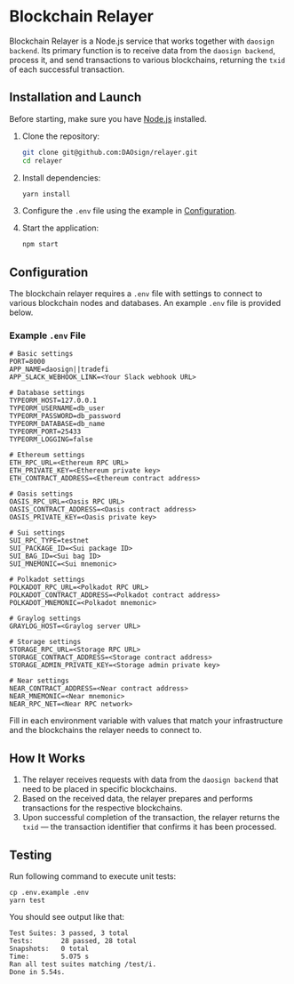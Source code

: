 # Blockchain Relayer

Blockchain Relayer is a Node.js service that works together with `daosign backend`. Its primary function is to receive data from the `daosign backend`, process it, and send transactions to various blockchains, returning the `txid` of each successful transaction.

## Installation and Launch

Before starting, make sure you have [Node.js](https://nodejs.org/) installed.

1. Clone the repository:

   ```bash
   git clone git@github.com:DAOsign/relayer.git
   cd relayer
   ```

2. Install dependencies:

   ```bash
   yarn install
   ```

3. Configure the `.env` file using the example in [Configuration](#configuration).

4. Start the application:

   ```bash
   npm start
   ```

## Configuration

The blockchain relayer requires a `.env` file with settings to connect to various blockchain nodes and databases. An example `.env` file is provided below.

### Example `.env` File

```dotenv
# Basic settings
PORT=8000
APP_NAME=daosign||tradefi
APP_SLACK_WEBHOOK_LINK=<Your Slack webhook URL>

# Database settings
TYPEORM_HOST=127.0.0.1
TYPEORM_USERNAME=db_user
TYPEORM_PASSWORD=db_password
TYPEORM_DATABASE=db_name
TYPEORM_PORT=25433
TYPEORM_LOGGING=false

# Ethereum settings
ETH_RPC_URL=<Ethereum RPC URL>
ETH_PRIVATE_KEY=<Ethereum private key>
ETH_CONTRACT_ADDRESS=<Ethereum contract address>

# Oasis settings
OASIS_RPC_URL=<Oasis RPC URL>
OASIS_CONTRACT_ADDRESS=<Oasis contract address>
OASIS_PRIVATE_KEY=<Oasis private key>

# Sui settings
SUI_RPC_TYPE=testnet
SUI_PACKAGE_ID=<Sui package ID>
SUI_BAG_ID=<Sui bag ID>
SUI_MNEMONIC=<Sui mnemonic>

# Polkadot settings
POLKADOT_RPC_URL=<Polkadot RPC URL>
POLKADOT_CONTRACT_ADDRESS=<Polkadot contract address>
POLKADOT_MNEMONIC=<Polkadot mnemonic>

# Graylog settings
GRAYLOG_HOST=<Graylog server URL>

# Storage settings
STORAGE_RPC_URL=<Storage RPC URL>
STORAGE_CONTRACT_ADDRESS=<Storage contract address>
STORAGE_ADMIN_PRIVATE_KEY=<Storage admin private key>

# Near settings
NEAR_CONTRACT_ADDRESS=<Near contract address>
NEAR_MNEMONIC=<Near mnemonic>
NEAR_RPC_NET=<Near RPC network>
```

Fill in each environment variable with values that match your infrastructure and the blockchains the relayer needs to connect to.

## How It Works

1. The relayer receives requests with data from the `daosign backend` that need to be placed in specific blockchains.
2. Based on the received data, the relayer prepares and performs transactions for the respective blockchains.
3. Upon successful completion of the transaction, the relayer returns the `txid` — the transaction identifier that confirms it has been processed.

## Testing

Run following command to execute unit tests:

```shell
cp .env.example .env
yarn test
```

You should see output like that:

```shell
Test Suites: 3 passed, 3 total
Tests:       28 passed, 28 total
Snapshots:   0 total
Time:        5.075 s
Ran all test suites matching /test/i.
Done in 5.54s.

```
